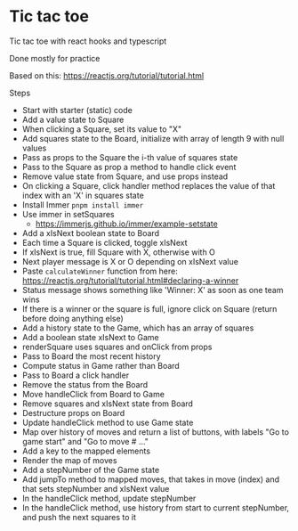 # Tic tac toe

Tic tac toe with react hooks and typescript

Done mostly for practice

Based on this: https://reactjs.org/tutorial/tutorial.html

Steps

- Start with starter (static) code
- Add a value state to Square
- When clicking a Square, set its value to "X"
- Add squares state to the Board, initialize with array of length 9 with null values
- Pass as props to the Square the i-th value of squares state
- Pass to the Square as prop a method to handle click event
- Remove value state from Square, and use props instead
- On clicking a Square, click handler method replaces the value of that index with an 'X' in squares state
- Install Immer `pnpm install immer`
- Use immer in setSquares
  - https://immerjs.github.io/immer/example-setstate
- Add a xIsNext boolean state to Board
- Each time a Square is clicked, toggle xIsNext
- If xIsNext is true, fill Square with X, otherwise with O
- Next player message is X or O depending on xIsNext value
- Paste `calculateWinner` function from here: https://reactjs.org/tutorial/tutorial.html#declaring-a-winner
- Status message shows something like 'Winner: X' as soon as one team wins
- If there is a winner or the square is full, ignore click on Square (return before doing anything else)
- Add a history state to the Game, which has an array of squares
- Add a boolean state xIsNext to Game
- renderSquare uses squares and onClick from props
- Pass to Board the most recent history
- Compute status in Game rather than Board
- Pass to Board a click handler
- Remove the status from the Board
- Move handleClick from Board to Game
- Remove squares and xIsNext state from Board
- Destructure props on Board
- Update handleClick method to use Game state
- Map over history of moves and return a list of buttons, with labels "Go to game start" and "Go to move # ..."
- Add a key to the mapped elements
- Render the map of moves
- Add a stepNumber of the Game state
- Add jumpTo method to mapped moves, that takes in move (index) and that sets stepNumber and xIsNext value
- In the handleClick method, update stepNumber
- In the handleClick method, use history from start to current stepNumber, and push the next squares to it